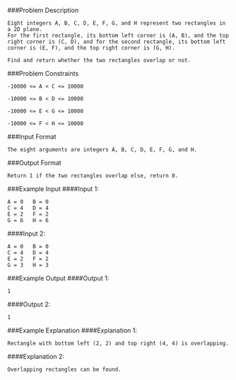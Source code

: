 ###Problem Description
```
Eight integers A, B, C, D, E, F, G, and H represent two rectangles in a 2D plane.
For the first rectangle, its bottom left corner is (A, B), and the top right corner is (C, D), and for the second rectangle, its bottom left corner is (E, F), and the top right corner is (G, H).

Find and return whether the two rectangles overlap or not.
```


###Problem Constraints
```
-10000 <= A < C <= 10000

-10000 <= B < D <= 10000

-10000 <= E < G <= 10000

-10000 <= F < H <= 10000
```


###Input Format
```
The eight arguments are integers A, B, C, D, E, F, G, and H.
```


###Output Format
```
Return 1 if the two rectangles overlap else, return 0.
```


###Example Input
####Input 1:

```
A = 0   B = 0
C = 4   D = 4
E = 2   F = 2
G = 6   H = 6
```
####Input 2:

```
A = 0   B = 0
C = 4   D = 4
E = 2   F = 2
G = 3   H = 3
```

###Example Output
####Output 1:
```
1
```
####Output 2:

```
1
```


###Example Explanation
####Explanation 1:
```
Rectangle with bottom left (2, 2) and top right (4, 4) is overlapping.
```
####Explanation 2:

```
Overlapping rectangles can be found.
```